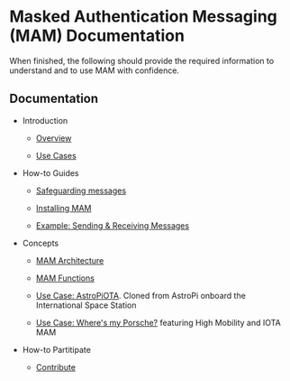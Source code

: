 # Masked Authentication Messaging (MAM) Documentation

When finished, the following should provide the required information to understand and to use MAM with confidence.

## Documentation
- Introduction
    - [Overview](introduction/overview.md)
    
    - [Use Cases](introduction/usecases.md)
    
- How-to Guides
    - [Safeguarding messages](quick-start/security.md)
    
    - [Installing MAM](quick-start/installation.md)
       
    - [Example:  Sending & Receiving Messages](quick-start/example.md)

- Concepts
    - [MAM Architecture](knowledgebase/MAM-architecture.md)
    
    - [MAM Functions](knowledgebase/MAM-functions.md)
    
    - [Use Case:  AstroPiOTA](knowledgebase/astropi.md).  Cloned from AstroPi onboard the International Space Station

    - [Use Case:  Where's my Porsche?](knowledgebase/HM.md) featuring High Mobility and IOTA MAM 

- How-to Partitipate 
    - [Contribute](knowledgebase/contribute.md)
